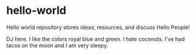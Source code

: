 # hello-world
Hello world repository stores ideas, resources, and discuss
Hello People!

DJ here. I like the colors royal blue and green. I hate coconuts.
I've had tacos on the moon and I am very sleepy.
